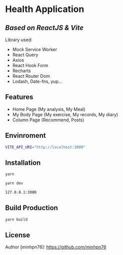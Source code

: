 # Health Application

## _Based on ReactJS & Vite_

Library used:

- Mock Service Worker
- React Query
- Axios
- React Hook Form
- Recharts
- React Router Dom
- Lodash, Date-fns, yup...

## Features

- Home Page (My analysis, My Meal)
- My Body Page (My exercise, My records, My diary)
- Column Page (Recommend, Posts)

## Envinroment

```sh
VITE_API_URI="http://localhost:3000"
```

## Installation

```sh
yarn
```

```sh
yarn dev
```

```sh
127.0.0.1:3000
```

## Build Production

```sh
yarn build
```

## License

Author
[minhpn76]: <https://github.com/minhpn76>
